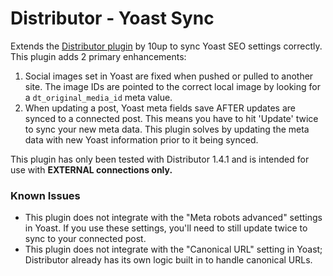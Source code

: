 # Distributor - Yoast Sync

Extends the [Distributor plugin](https://github.com/10up/distributor) by 10up to sync Yoast SEO settings correctly. This plugin adds 2 primary enhancements:

1.  Social images set in Yoast are fixed when pushed or pulled to another site. The image IDs are pointed to the correct local image by looking for a `dt_original_media_id` meta value.
2.  When updating a post, Yoast meta fields save AFTER updates are synced to a connected post. This means you have to hit 'Update' twice to sync your new meta data. This plugin solves by updating the meta data with new Yoast information prior to it being synced.

This plugin has only been tested with Distributor 1.4.1 and is intended for use with **EXTERNAL connections only.**

### Known Issues

-   This plugin does not integrate with the "Meta robots advanced" settings in Yoast. If you use these settings, you'll need to still update twice to sync to your connected post.
-   This plugin does not integrate with the "Canonical URL" setting in Yoast; Distributor already has its own logic built in to handle canonical URLs.
